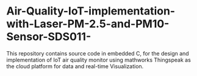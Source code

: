 # Air-Quality-IoT-implementation-with-Laser-PM-2.5-and-PM10-Sensor-SDS011-
This repository contains source code in embedded C, for the design and implementation of IoT air quality monitor using mathworks Thingspeak as the cloud platform for data and real-time Visualization. 
